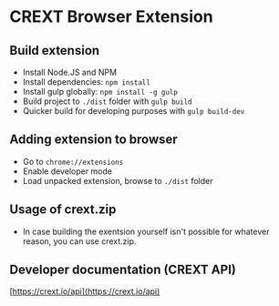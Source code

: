# CREXT Browser Extension

## Build extension
- Install Node.JS and NPM
- Install dependencies: `npm install`
- Install gulp globally: `npm install -g gulp`
- Build project to `./dist` folder with `gulp build`
- Quicker build for developing purposes with `gulp build-dev`

## Adding extension to browser
- Go to `chrome://extensions`
- Enable developer mode
- Load unpacked extension, browse to `./dist` folder

## Usage of crext.zip
- In case building the exentsion yourself isn't possible for whatever reason, you can use crext.zip.

## Developer documentation (CREXT API)
[https://crext.io/api](https://crext.io/api)

